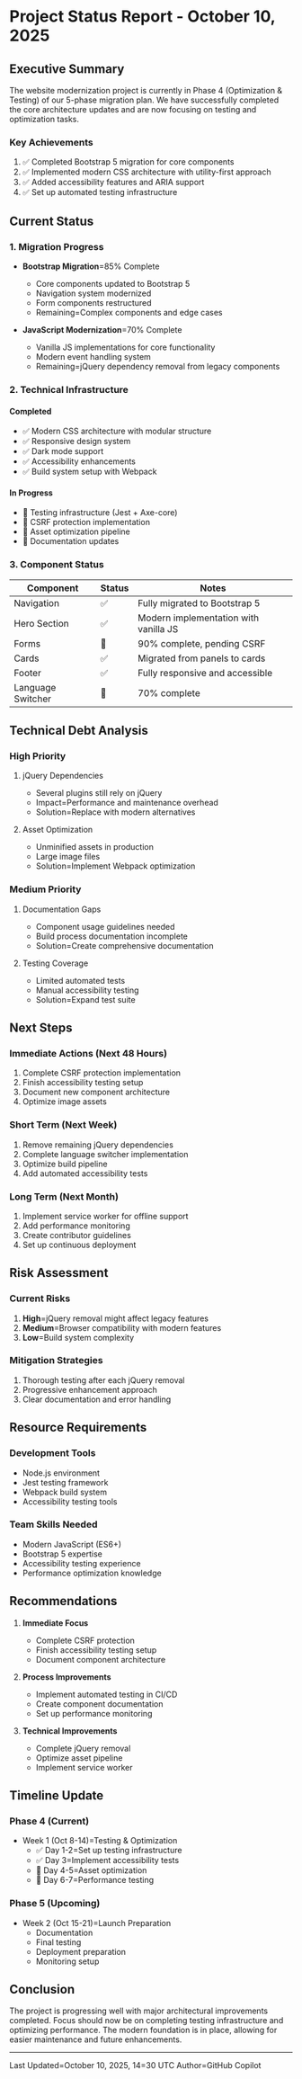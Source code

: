 # Project Status Report - October 10, 2025

## Executive Summary

The website modernization project is currently in Phase 4 (Optimization & Testing) of our 5-phase migration plan. We have successfully completed the core architecture updates and are now focusing on testing and optimization tasks.

### Key Achievements
1. ✅ Completed Bootstrap 5 migration for core components
2. ✅ Implemented modern CSS architecture with utility-first approach
3. ✅ Added accessibility features and ARIA support
4. ✅ Set up automated testing infrastructure

## Current Status

### 1. Migration Progress
- **Bootstrap Migration**=85% Complete
  - Core components updated to Bootstrap 5
  - Navigation system modernized
  - Form components restructured
  - Remaining=Complex components and edge cases

- **JavaScript Modernization**=70% Complete
  - Vanilla JS implementations for core functionality
  - Modern event handling system
  - Remaining=jQuery dependency removal from legacy components

### 2. Technical Infrastructure

#### Completed
- ✅ Modern CSS architecture with modular structure
- ✅ Responsive design system
- ✅ Dark mode support
- ✅ Accessibility enhancements
- ✅ Build system setup with Webpack

#### In Progress
- 🔄 Testing infrastructure (Jest + Axe-core)
- 🔄 CSRF protection implementation
- 🔄 Asset optimization pipeline
- 🔄 Documentation updates

### 3. Component Status

| Component | Status | Notes |
|-----------|--------|-------|
| Navigation | ✅ | Fully migrated to Bootstrap 5 |
| Hero Section | ✅ | Modern implementation with vanilla JS |
| Forms | 🔄 | 90% complete, pending CSRF |
| Cards | ✅ | Migrated from panels to cards |
| Footer | ✅ | Fully responsive and accessible |
| Language Switcher | 🔄 | 70% complete |

## Technical Debt Analysis

### High Priority
1. jQuery Dependencies
   - Several plugins still rely on jQuery
   - Impact=Performance and maintenance overhead
   - Solution=Replace with modern alternatives

2. Asset Optimization
   - Unminified assets in production
   - Large image files
   - Solution=Implement Webpack optimization

### Medium Priority
1. Documentation Gaps
   - Component usage guidelines needed
   - Build process documentation incomplete
   - Solution=Create comprehensive documentation

2. Testing Coverage
   - Limited automated tests
   - Manual accessibility testing
   - Solution=Expand test suite

## Next Steps

### Immediate Actions (Next 48 Hours)
1. Complete CSRF protection implementation
2. Finish accessibility testing setup
3. Document new component architecture
4. Optimize image assets

### Short Term (Next Week)
1. Remove remaining jQuery dependencies
2. Complete language switcher implementation
3. Optimize build pipeline
4. Add automated accessibility tests

### Long Term (Next Month)
1. Implement service worker for offline support
2. Add performance monitoring
3. Create contributor guidelines
4. Set up continuous deployment

## Risk Assessment

### Current Risks
1. **High**=jQuery removal might affect legacy features
2. **Medium**=Browser compatibility with modern features
3. **Low**=Build system complexity

### Mitigation Strategies
1. Thorough testing after each jQuery removal
2. Progressive enhancement approach
3. Clear documentation and error handling

## Resource Requirements

### Development Tools
- Node.js environment
- Jest testing framework
- Webpack build system
- Accessibility testing tools

### Team Skills Needed
- Modern JavaScript (ES6+)
- Bootstrap 5 expertise
- Accessibility testing experience
- Performance optimization knowledge

## Recommendations

1. **Immediate Focus**
   - Complete CSRF protection
   - Finish accessibility testing setup
   - Document component architecture

2. **Process Improvements**
   - Implement automated testing in CI/CD
   - Create component documentation
   - Set up performance monitoring

3. **Technical Improvements**
   - Complete jQuery removal
   - Optimize asset pipeline
   - Implement service worker

## Timeline Update

### Phase 4 (Current)
- Week 1 (Oct 8-14)=Testing & Optimization
  - ✅ Day 1-2=Set up testing infrastructure
  - ✅ Day 3=Implement accessibility tests
  - 🔄 Day 4-5=Asset optimization
  - 📅 Day 6-7=Performance testing

### Phase 5 (Upcoming)
- Week 2 (Oct 15-21)=Launch Preparation
  - Documentation
  - Final testing
  - Deployment preparation
  - Monitoring setup

## Conclusion

The project is progressing well with major architectural improvements completed. Focus should now be on completing testing infrastructure and optimizing performance. The modern foundation is in place, allowing for easier maintenance and future enhancements.

---
Last Updated=October 10, 2025, 14=30 UTC
Author=GitHub Copilot
